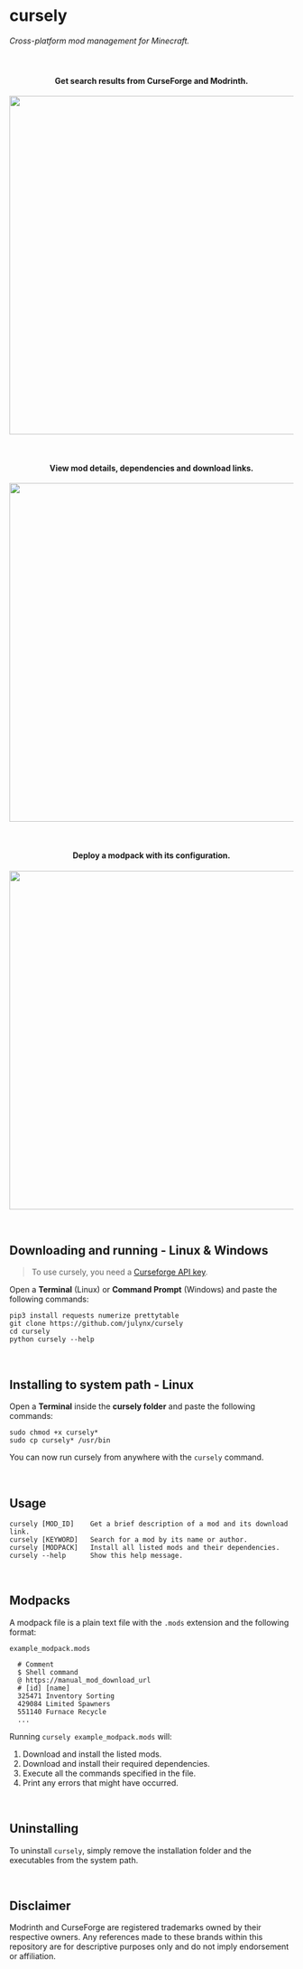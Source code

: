 # cursely
*Cross-platform mod management for Minecraft.*
<br>
<br>
<br>

<h4 align="center">Get search results from CurseForge and Modrinth.</h4>
<p align="center">
  <img width="600" src="https://i.imgur.com/yt5KKXA.png">
</p>
<br>

<h4 align="center">View mod details, dependencies and download links.</h4>
<p align="center">  
  <img width="600" src="https://i.imgur.com/RK8hEyF.png">
</p>
<br>

<h4 align="center">Deploy a modpack with its configuration.</h4>
<p align="center">  
  <img width="600" src="https://i.imgur.com/5EgdHdD.png">
</p>
<br>

## Downloading and running - Linux & Windows
> To use cursely, you need a [Curseforge API key](https://console.curseforge.com/?#/signup).

Open a **Terminal** (Linux) or **Command Prompt** (Windows) and paste the following commands:
```
pip3 install requests numerize prettytable
git clone https://github.com/julynx/cursely
cd cursely
python cursely --help
```

<br>

## Installing to system path - Linux
Open a **Terminal** inside the **cursely folder** and paste the following commands:
```
sudo chmod +x cursely*
sudo cp cursely* /usr/bin
```
You can now run cursely from anywhere with the ```cursely``` command.

<br>

## Usage
```
cursely [MOD_ID]    Get a brief description of a mod and its download link.
cursely [KEYWORD]   Search for a mod by its name or author.
cursely [MODPACK]   Install all listed mods and their dependencies.
cursely --help      Show this help message.
```

<br>

## Modpacks

A modpack file is a plain text file with the ```.mods``` extension and the following format:
```
example_modpack.mods

  # Comment
  $ Shell command
  @ https://manual_mod_download_url
  # [id] [name]
  325471 Inventory Sorting
  429084 Limited Spawners
  551140 Furnace Recycle
  ...
```

Running ```cursely example_modpack.mods``` will:
1) Download and install the listed mods.
2) Download and install their required dependencies.
3) Execute all the commands specified in the file.
4) Print any errors that might have occurred.

<br>

## Uninstalling
To uninstall ```cursely```, simply remove the installation folder and the executables from the system path.

<br>

## Disclaimer
Modrinth and CurseForge are registered trademarks owned by their respective owners. Any references made to these brands within this repository are for descriptive purposes only and do not imply endorsement or affiliation.
